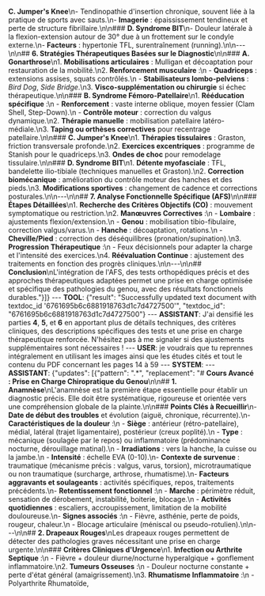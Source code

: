 **C. Jumper's Knee**\n- Tendinopathie d'insertion chronique, souvent liée à la pratique de sports avec sauts.\n- **Imagerie** : épaississement tendineux et perte de structure fibrillaire.\n\n### **D. Syndrome BIT**\n- Douleur latérale à la flexion-extension autour de 30° due à un frottement sur le condyle externe.\n- **Facteurs** : hypertonie TFL, surentraînement (running).\n\n---\n\n## **6. Stratégies Thérapeutiques Basées sur le Diagnostic**\n\n### **A. Gonarthrose**\n1. **Mobilisations articulaires** : Mulligan et décoaptation pour restauration de la mobilité.\n2. **Renforcement musculaire** :\n - **Quadriceps** : extensions assises, squats contrôlés.\n - **Stabilisateurs lombo-pelviens** : *Bird Dog*, *Side Bridge*.\n3. **Visco-supplémentation ou chirurgie** si échec thérapeutique.\n\n### **B. Syndrome Fémoro-Patellaire**\n1. **Rééducation spécifique** :\n - **Renforcement** : vaste interne oblique, moyen fessier (Clam Shell, Step-Down).\n - **Contrôle moteur** : correction du valgus dynamique.\n2. **Thérapie manuelle** : mobilisation patellaire latéro-médiale.\n3. **Taping ou orthèses correctives** pour recentrage patellaire.\n\n### **C. Jumper's Knee**\n1. **Thérapies tissulaires** : Graston, friction transversale profonde.\n2. **Exercices excentriques** : programme de Stanish pour le quadriceps.\n3. **Ondes de choc** pour remodelage tissulaire.\n\n### **D. Syndrome BIT**\n1. **Détente myofasciale** : TFL, bandelette ilio-tibiale (techniques manuelles et Graston).\n2. **Correction biomécanique** : amélioration du contrôle moteur des hanches et des pieds.\n3. **Modifications sportives** : changement de cadence et corrections posturales.\n\n---\n\n## **7. Analyse Fonctionnelle Spécifique (AFS)**\n\n### **Étapes Détaillées**\n1. **Recherche des Critères Objectifs (CO)** : mouvement symptomatique ou restriction.\n2. **Manœuvres Correctives** :\n - **Lombaire** : ajustements flexion/extension.\n - **Genou** : mobilisation tibio-fibulaire, correction valgus/varus.\n - **Hanche** : décoaptation, rotations.\n - **Cheville/Pied** : correction des déséquilibres (pronation/supination).\n3. **Progression Thérapeutique** :\n - Feux décisionnels pour adapter la charge et l'intensité des exercices.\n4. **Réévaluation Continue** : ajustement des traitements en fonction des progrès cliniques.\n\n---\n\n## **Conclusion**\nL'intégration de l'AFS, des tests orthopédiques précis et des approches thérapeutiques adaptées permet une prise en charge optimisée et spécifique des pathologies du genou, avec des résultats fonctionnels durables."}]} --- **TOOL**: {"result": "Successfully updated text document with textdoc_id '6761695b6c6881918763d1c7d4727500'", "textdoc_id": "6761695b6c6881918763d1c7d4727500"} --- **ASSISTANT**: J'ai densifié les parties **4**, **5**, et **6** en apportant plus de détails techniques, des critères cliniques, des descriptions spécifiques des tests et une prise en charge thérapeutique renforcée. N'hésitez pas à me signaler si des ajustements supplémentaires sont nécessaires ! --- **USER**: je voudrais que tu reprennes intégralement en utilisant les images ainsi que les études cités et tout le contenu du PDF concernant les pages 14 à 59 --- **SYSTEM**: --- **ASSISTANT**: {"updates": [{"pattern": ".*", "replacement": "# **Cours Avancé : Prise en Charge Chiropratique du Genou**\n\n## **1. Anamnèse**\nL'anamnèse est la première étape essentielle pour établir un diagnostic précis. Elle doit être systématique, rigoureuse et orientée vers une compréhension globale de la plainte.\n\n### **Points Clés à Recueillir**\n- **Date de début des troubles** et évolution (aiguë, chronique, récurrente).\n- **Caractéristiques de la douleur** :\n - **Siège** : antérieur (rétro-patellaire), médial, latéral (trajet ligamentaire), postérieur (creux poplité).\n - **Type** : mécanique (soulagée par le repos) ou inflammatoire (prédominance nocturne, dérouillage matinal).\n - **Irradiations** : vers la hanche, la cuisse ou la jambe.\n - **Intensité** : échelle EVA (0-10).\n- **Contexte de survenue** : traumatique (mécanisme précis : valgus, varus, torsion), microtraumatique ou non traumatique (surcharge, arthrose, rhumatisme).\n- **Facteurs aggravants et soulageants** : activités spécifiques, repos, traitements précédents.\n- **Retentissement fonctionnel** :\n - **Marche** : périmètre réduit, sensation de dérobement, instabilité, boiterie, blocage.\n - **Activités quotidiennes** : escaliers, accroupissement, limitation de la mobilité douloureuse.\n- **Signes associés** :\n - Fièvre, asthénie, perte de poids, rougeur, chaleur.\n - Blocage articulaire (méniscal ou pseudo-rotulien).\n\n---\n\n## **2. Drapeaux Rouges**\nLes drapeaux rouges permettent de détecter des pathologies graves nécessitant une prise en charge urgente.\n\n### **Critères Cliniques d'Urgence**\n1. **Infection ou Arthrite Septique** :\n - Fièvre + douleur diurne/nocturne hyperalgique + gonflement inflammatoire.\n2. **Tumeurs Osseuses** :\n - Douleur nocturne constante + perte d'état général (amaigrissement).\n3. **Rhumatisme Inflammatoire** :\n - Polyarthrite Rhumatoïde,